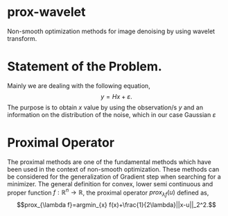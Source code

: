 # prox-wavelet
Non-smooth optimization methods for image denoising by using wavelet transform.  
# Statement of the Problem. 
Mainly we are dealing with the following equation,
$$y = Hx + \varepsilon.$$
The purpose is to obtain $x$ value by using the observation/s $y$ and an information on the distribution of the noise, which in our case Gaussian $\varepsilon$

# Proximal Operator 
The proximal methods are one of the fundamental methods which have been used in the context of non-smooth optimization. These methods can be considered for the generalization of Gradient step when searching for a minimizer. The general definition for convex, lower semi continuous and proper function $f:\mathbb{R}^n\to\mathbb{R}$, the proximal operator $prox_{\lambda f}(u)$ defined as, 
$$prox_{\lambda f}=argmin_{x} f(x)+\frac{1}{2\lambda}||x-u||_2^2.$$